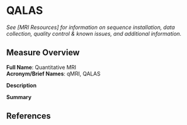 # QALAS
*See [MRI Resources] for information on sequence installation, data collection, quality control & known issues, and additional information.*

## Measure Overview
**Full Name**: Quantitative MRI  
**Acronym/Brief Names**: qMRI, QALAS

**Description**        


**Summary**     


## References


